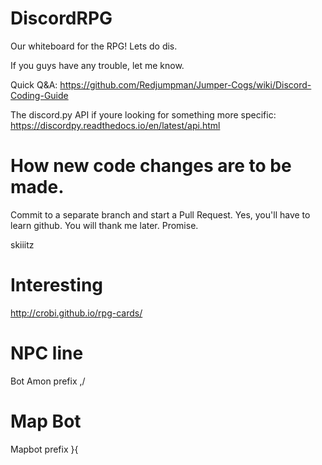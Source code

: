 # DiscordRPG
Our whiteboard for the RPG! Lets do dis.


If you guys have any trouble, let me know. 

Quick Q&A:
https://github.com/Redjumpman/Jumper-Cogs/wiki/Discord-Coding-Guide

The discord.py API if youre looking for something more specific:
https://discordpy.readthedocs.io/en/latest/api.html


# How new code changes are to be made.
Commit to a separate branch and start a Pull Request. Yes, you'll have to learn github. You will thank me later. Promise.

skiiitz

# Interesting
http://crobi.github.io/rpg-cards/

# NPC line
Bot Amon prefix ,/

# Map Bot
Mapbot prefix }{
